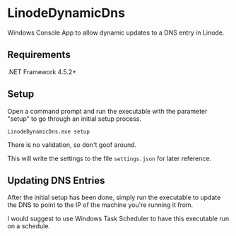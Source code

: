 # LinodeDynamicDns
Windows Console App to allow dynamic updates to a DNS entry in Linode.

## Requirements
.NET Framework 4.5.2+

## Setup
Open a command prompt and run the executable with the parameter "setup" to go through an initial setup process.
```
LinodeDynamicDns.exe setup
```
There is no validation, so don't goof around.

This will write the settings to the file `settings.json` for later reference.

## Updating DNS Entries
After the initial setup has been done, simply run the executable to update the DNS to point to the IP of the machine you're running it from.

I would suggest to use Windows Task Scheduler to have this executable run on a schedule.
